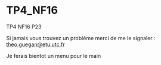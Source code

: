 # TP4_NF16
TP4 NF16 P23

Si jamais vous trouvez un problème merci de me le signaler : theo.guegan@etu.utc.fr

Je ferais bientot un menu pour le main
